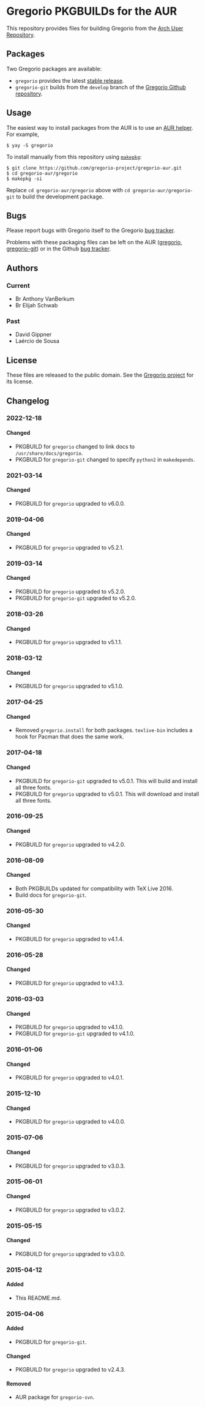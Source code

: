 # Gregorio PKGBUILDs for the AUR

This repository provides files for building Gregorio from the [Arch User Repository](https://aur.archlinux.org).

## Packages

Two Gregorio packages are available:

- `gregorio` provides the latest [stable release](https://github.com/gregorio-project/gregorio/releases).
- `gregorio-git` builds from the `develop` branch of the [Gregorio Github repository](https://github.com/gregorio-project/gregorio/tree/develop).

## Usage

The easiest way to install packages from the AUR is to use an [AUR helper](https://wiki.archlinux.org/index.php/AUR_helpers). For example,

    $ yay -S gregorio

To install manually from this repository using [`makepkg`](https://wiki.archlinux.org/index.php/Makepkg):

    $ git clone https://github.com/gregorio-project/gregorio-aur.git
    $ cd gregorio-aur/gregorio
    $ makepkg -si

Replace `cd gregorio-aur/gregorio` above with `cd gregorio-aur/gregorio-git` to build the development package.

## Bugs

Please report bugs with Gregorio itself to the Gregorio [bug tracker](https://github.com/gregorio-project/gregorio/issues).

Problems with these packaging files can be left on the AUR ([gregorio](https://aur.archlinux.org/packages/gregorio/), [gregorio-git](https://aur.archlinux.org/packages/gregorio-git/)) or in the Github [bug tracker](https://github.com/gregorio-project/gregorio-aur/issues).

## Authors

### Current
- Br Anthony VanBerkum
- Br Elijah Schwab

### Past
- David Gippner
- Laércio de Sousa

## License

These files are released to the public domain. See the [Gregorio project](https://github.com/gregorio-project/gregorio/tree/master#license) for its license.

## Changelog

### 2022-12-18

#### Changed
- PKGBUILD for `gregorio` changed to link docs to `/usr/share/docs/gregorio`.
- PKGBUILD for `gregorio-git` changed to specify `python2` in `makedepends`.

### 2021-03-14

#### Changed
- PKGBUILD for `gregorio` upgraded to v6.0.0.

### 2019-04-06

#### Changed
- PKGBUILD for `gregorio` upgraded to v5.2.1.

### 2019-03-14

#### Changed
- PKGBUILD for `gregorio` upgraded to v5.2.0.
- PKGBUILD for `gregorio-git` upgraded to v5.2.0.

### 2018-03-26

#### Changed
- PKGBUILD for `gregorio` upgraded to v5.1.1.

### 2018-03-12

#### Changed
- PKGBUILD for `gregorio` upgraded to v5.1.0.

### 2017-04-25

#### Changed
- Removed `gregorio.install` for both packages. `texlive-bin` includes a hook for Pacman that does the same work.

### 2017-04-18

#### Changed
- PKGBUILD for `gregorio-git` upgraded to v5.0.1. This will build and install all three fonts.
- PKGBUILD for `gregorio` upgraded to v5.0.1. This will download and install all three fonts.

### 2016-09-25

#### Changed
- PKGBUILD for `gregorio` upgraded to v4.2.0.

### 2016-08-09

#### Changed
- Both PKGBUILDs updated for compatibility with TeX Live 2016.
- Build docs for `gregorio-git`.

### 2016-05-30

#### Changed
- PKGBUILD for `gregorio` upgraded to v4.1.4.

### 2016-05-28

#### Changed
- PKGBUILD for `gregorio` upgraded to v4.1.3.

### 2016-03-03

#### Changed
- PKGBUILD for `gregorio` upgraded to v4.1.0.
- PKGBUILD for `gregorio-git` upgraded to v4.1.0.

### 2016-01-06

#### Changed
- PKGBUILD for `gregorio` upgraded to v4.0.1.

### 2015-12-10

#### Changed
- PKGBUILD for `gregorio` upgraded to v4.0.0.

### 2015-07-06

#### Changed
- PKGBUILD for `gregorio` upgraded to v3.0.3.

### 2015-06-01

#### Changed
- PKGBUILD for `gregorio` upgraded to v3.0.2.

### 2015-05-15

#### Changed
- PKGBUILD for `gregorio` upgraded to v3.0.0.

### 2015-04-12

#### Added
- This README.md.

### 2015-04-06

#### Added
- PKGBUILD for `gregorio-git`.

#### Changed
- PKGBUILD for `gregorio` upgraded to v2.4.3.

#### Removed
- AUR package for `gregorio-svn`.
